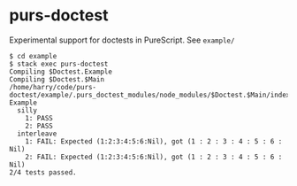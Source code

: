 # purs-doctest

Experimental support for doctests in PureScript. See `example/`

```
$ cd example
$ stack exec purs-doctest
Compiling $Doctest.Example
Compiling $Doctest.$Main
/home/harry/code/purs-doctest/example/.purs_doctest_modules/node_modules/$Doctest.$Main/index.js
Example
  silly
    1: PASS
    2: PASS
  interleave
    1: FAIL: Expected (1:2:3:4:5:6:Nil), got (1 : 2 : 3 : 4 : 5 : 6 : Nil)
    2: FAIL: Expected (1:2:3:4:5:6:Nil), got (1 : 2 : 3 : 4 : 5 : 6 : Nil)
2/4 tests passed.
```
